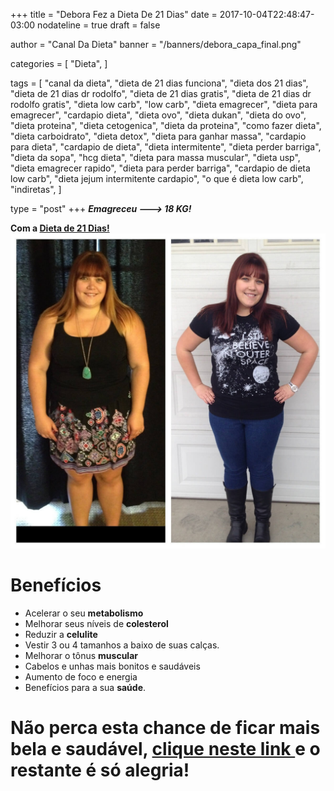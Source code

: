 +++
title = "Debora Fez a Dieta De 21 Dias"
date = 2017-10-04T22:48:47-03:00
nodateline = true
draft = false

author = "Canal Da Dieta"
banner = "/banners/debora_capa_final.png"

categories = [
   "Dieta",
   ]

tags = [
  "canal da dieta",
  "dieta de 21 dias funciona",
  "dieta dos 21 dias",
  "dieta de 21 dias dr rodolfo",
  "dieta de 21 dias gratis",
  "dieta de 21 dias dr rodolfo gratis",
  "dieta low carb",
  "low carb",
  "dieta emagrecer",
  "dieta para emagrecer",
  "cardapio dieta",
  "dieta ovo",
  "dieta dukan",
  "dieta do ovo",
  "dieta proteina",
  "dieta cetogenica",
  "dieta da proteina",
  "como fazer dieta",
  "dieta carboidrato",
  "dieta detox",
  "dieta para ganhar massa",
  "cardapio para dieta",
  "cardapio de dieta",
  "dieta intermitente",
  "dieta perder barriga",
  "dieta da sopa",
  "hcg dieta",
  "dieta para massa muscular",
  "dieta usp",
  "dieta emagrecer rapido",
  "dieta para perder barriga",
  "cardapio de dieta low carb",
  "dieta jejum intermitente cardapio",
  "o que é dieta low carb",
  "indiretas",
  ]

type = "post"
+++
***Emagreceu ---> 18 KG!***
<!--more-->

**Com a [Dieta de 21 Dias!](https://go.hotmart.com/A5912720R?ap=2542)**
![Debora Confira o Antes e Depois](/fotos/debora.jpg)



Benefícios
==========

 - Acelerar o seu **metabolismo**
 - Melhorar seus níveis de **colesterol**
 - Reduzir a **celulite**
 - Vestir 3 ou 4 tamanhos a baixo de suas calças.
 - Melhorar o tônus **muscular**
 - Cabelos e unhas mais bonitos e saudáveis
 - Aumento de foco e energia
 - Benefícios para a sua **saúde**.

Não perca esta chance de ficar mais bela e saudável, [clique neste link ](https://go.hotmart.com/A5912720R?ap=2542) e o restante é só alegria!
==========
